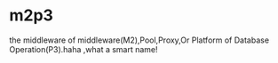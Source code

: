 # m2p3
the middleware of middleware(M2),Pool,Proxy,Or Platform of Database Operation(P3).haha ,what a smart name!
